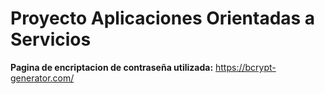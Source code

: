 # Proyecto Aplicaciones Orientadas a Servicios

**Pagina de encriptacion de contraseña utilizada:** https://bcrypt-generator.com/
